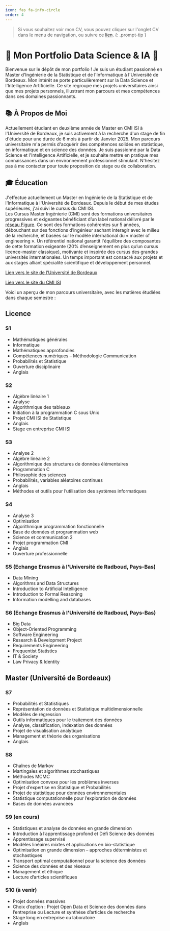 ```yaml
---
icon: fas fa-info-circle
order: 4
---
```


> Si vous souhaitez voir mon CV, vous pouvez cliquer sur l'onglet CV dans le menu de navigation, ou suivre ce [lien](https://Hisqkq.github.io/cv).
{: .prompt-tip }

# 🌟 Mon Portfolio Data Science & IA 🌟

Bienvenue sur le dépôt de mon portfolio ! Je suis un étudiant passionné en Master d'Ingénierie de la Statistique et de l'Informatique à l'Université de Bordeaux. Mon intérêt se porte particulièrement sur la Data Science et l'Intelligence Artificielle. Ce site regroupe mes projets universitaires ainsi que mes projets personnels, illustrant mon parcours et mes compétences dans ces domaines passionnants.

## 📚 À Propos de Moi

Actuellement étudiant en deuxième année de Master en CMI ISI à l'Université de Bordeaux, je suis activement à la recherche d'un stage de fin d'étude pour une durée de 6 mois à partir de Janvier 2025. Mon parcours universitaire m'a permis d'acquérir des compétences solides en statistique, en informatique et en science des données. Je suis passionné par la Data Science et l'Intelligence Artificielle, et je souhaite mettre en pratique mes connaissances dans un environnement professionnel stimulant. N'hésitez pas à me contacter pour toute proposition de stage ou de collaboration.

## 🎓 Éducation

J'effectue actuellement un Master en Ingénierie de la Statistique et de l'Informatique à l'Université de Bordeaux. Depuis le début de mes études supérieures, j'ai suivi le cursus du CMI ISI.  
Les Cursus Master Ingénierie (CMI) sont des formations universitaires progressives et exigeantes bénéficiant d’un label national délivré par le [réseau Figure](https://reseau-figure.fr/). Ce sont des formations cohérentes sur 5 années, débouchant sur des fonctions d’ingénieur sachant interagir avec le milieu de la recherche, et basées sur le modèle international du « master of engineering ». Un référentiel national garantit l'équilibre des composantes de cette formation exigeante (20% d’enseignement en plus qu’un cursus licence-master classique), motivante et inspirée des cursus des grandes universités internationales. Un temps important est consacré aux projets et aux stages alliant spécialité scientifique et développement personnel.  


[Lien vers le site de l’Université de Bordeaux](https://formations.u-bordeaux.fr/#/details-formation?type=parcours-type&id=39693)

[Lien vers le site du CMI ISI](https://uf-mi.u-bordeaux.fr/cmi-isi/)

Voici un aperçu de mon parcours universitaire, avec les matières étudiées dans chaque semestre :  

## Licence

### S1
- Mathématiques générales
- Informatique
- Mathématiques approfondies
- Compétences numériques – Méthodologie Communication
- Probabilités et Statistique
- Ouverture disciplinaire
- Anglais

### S2
- Algèbre linéaire 1
- Analyse
- Algorithmique des tableaux
- Initiation à la programmation C sous Unix
- Projet CMI ISI de Statistique
- Anglais
- Stage en entreprise CMI ISI

### S3
- Analyse 2
- Algèbre linéaire 2
- Algorithmique des structures de données élémentaires
- Programmation C
- Philosophie des sciences
- Probabilités, variables aléatoires continues
- Anglais
- Méthodes et outils pour l’utilisation des systèmes informatiques

### S4
- Analyse 3
- Optimisation
- Algorithmique programmation fonctionnelle
- Base de données et programmation web
- Science et communication 2
- Projet programmation CMI
- Anglais
- Ouverture professionnelle

### S5 (Echange Erasmus à l'Université de Radboud, Pays-Bas)
- Data Mining
- Algorithms and Data Structures
- Introduction to Artificial Intelligence
- Introduction to Formal Reasoning
- Information modelling and databases

### S6 (Echange Erasmus à l'Université de Radboud, Pays-Bas)
- Big Data
- Object-Oriented Programming
- Software Engineering
- Research & Development Project
- Requirements Engineering
- Frequentist Statistics
- IT & Society
- Law Privacy & Identity

## Master (Université de Bordeaux)

### S7
- Probabilités et Statistiques
- Représentation de données et Statistique multidimensionnelle
- Modèles de régression
- Outils informatiques pour le traitement des données
- Analyse, classification, indexation des données
- Projet de visualisation analytique
- Management et théorie des organisations
- Anglais

### S8
- Chaînes de Markov
- Martingales et algorithmes stochastiques
- Méthodes MCMC
- Optimisation convexe pour les problèmes inverses
- Projet d’expertise en Statistique et Probabilités
- Projet de statistique pour données environnementales
- Statistique computationnelle pour l’exploration de données
- Bases de données avancées

### S9 (en cours)
- Statistiques et analyse de données en grande dimension
- Introduction à l’apprentissage profond et Défi Science des données
- Apprentissage supervisé
- Modèles linéaires mixtes et applications en bio-statistique
- Optimisation en grande dimension – approches déterministes et stochastiques
- Transport optimal computationnel pour la science des données
- Science des données et des réseaux
- Management et éthique
- Lecture d’articles scientifiques

### S10 (à venir)
- Projet données massives
- Choix d’option : Projet Open Data et Science des données dans l’entreprise ou Lecture et synthèse d’articles de recherche
- Stage long en entreprise ou laboratoire
- Anglais

